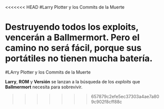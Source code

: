 <<<<<<< HEAD
#Larry Plotter y los Commits de la Muerte

Destruyendo todos los **exploits**, vencerán a **Ballmermort**. Pero el camino no será fácil, porque sus portátiles no tienen mucha batería.
=======
#LArry Plotter y los Commits de la Muerte

**Larry**, **ROM** y **Versión** se lanzan a la búsqueda de los *exploits* que **Ballmermort** necesita para sobrevivir.
>>>>>>> 657879c2efe5ec37303a4ae7a809c902f8cff88c
